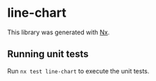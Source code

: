 # line-chart

This library was generated with [Nx](https://nx.dev).

## Running unit tests

Run `nx test line-chart` to execute the unit tests.
